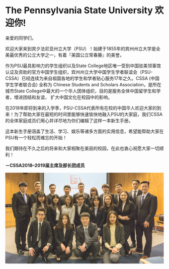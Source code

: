 # The Pennsylvania  State University  欢迎你!

亲爱的同学们，

欢迎大家来到宾夕法尼亚州立大学（PSU）！始建于1855年的宾州州立大学是全美最优秀的公立大学之一，有着『美国公立常春藤』的美誉。

作为PSU最具影响力的学生组织以及State College地区唯一受到中国驻美领事馆认证及资助的官方中国学生组织，宾州州立大学中国学生学者联谊会（PSU-CSSA）已经连续为来自祖国各地的学生和学者贴心服务17年之久。CSSA \(中国学生学者联合会\) 全称为 Chinese Students and Scholars Association，是所在城市State College中最大的一个华人团体组织，目的是服务全体中国留学生和学者，增进团结和友谊， 扩大中国文化在校园中的影响。

在2018年即将到来的入学季，PSU-CSSA代表所有在校的中国华人欢迎大家的到来！为了帮助大家在最短的时间里能够快速愉快地融入PSU的大家庭，我们CSSA的全体家庭成员们用心并详尽地为你们编辑了这样一本新生手册。

这本新生手册涵盖了生活、学习、娱乐等诸多方面的实用信息，希望能帮助大家在PSU有一个轻松而难忘的开始！

我们期待在不久之后的将来和大家相聚在美丽的校园，在此也衷心祝愿大家一切顺利！

**－CSSA2018–2019届主席及部长团成员**

![CSSA2018&#x2013;2019&#x5C4A;&#x4E3B;&#x5E2D;&#x53CA;&#x90E8;&#x957F;&#x56E2;&#x6210;&#x5458;](.gitbook/assets/image%20%28150%29.png)

